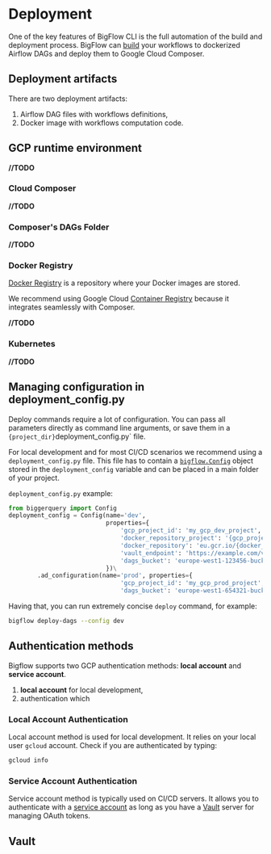 # Deployment

One of the key features of BigFlow CLI is the full automation of the build and deployment process.
BigFlow can [build](project_setup_and_build.md) your workflows
to dockerized Airflow DAGs and deploy them to Google Cloud Composer.

## Deployment artifacts
There are two deployment artifacts:

1. Airflow DAG files with workflows definitions,
1. Docker image with workflows computation code.

## GCP runtime environment

**//TODO** 

### Cloud Composer

**//TODO** 

### Composer's DAGs Folder

**//TODO** 

### Docker Registry

[Docker Registry](https://docs.docker.com/registry/) is a repository
where your Docker images are stored.

We recommend using Google Cloud [Container Registry](https://cloud.google.com/container-registry)
because it integrates seamlessly with Composer. 

**//TODO** 

### Kubernetes

**//TODO** 

## Managing configuration in deployment_config.py

Deploy commands require a lot of configuration. You can pass all parameters directly as command line arguments,
or save them in a `{project_dir}`deployment_config.py` file.

For local development and for most CI/CD scenarios we recommend using a `deployment_config.py` file.
This file has to contain a [`bigflow.Config`](configuration.md) 
object stored in the `deployment_config` variable
and can be placed in a main folder of your project.

`deployment_config.py` example:

```python
from biggerquery import Config
deployment_config = Config(name='dev',                    
                           properties={
                               'gcp_project_id': 'my_gcp_dev_project',
                               'docker_repository_project': '{gcp_project_id}',
                               'docker_repository': 'eu.gcr.io/{docker_repository_project}/my-project',
                               'vault_endpoint': 'https://example.com/vault',
                               'dags_bucket': 'europe-west1-123456-bucket'
                           })\
        .ad_configuration(name='prod', properties={
                               'gcp_project_id': 'my_gcp_prod_project',
                               'dags_bucket': 'europe-west1-654321-bucket'})
``` 

Having that, you can run extremely concise `deploy` command, for example:  

```bash 
bigflow deploy-dags --config dev
```

## Authentication methods

Bigflow supports two GCP authentication methods: **local account** and **service account**.

1. **local account** for local development, 
2.  authentication which 

### Local Account Authentication

Local account method is used for local development.
It relies on your local user `gcloud` account.
Check if you are authenticated by typing:

```bash
gcloud info
```  

### Service Account Authentication

Service account method is typically used on CI/CD servers.
It allows you to authenticate with a [service account](https://cloud.google.com/iam/docs/service-accounts) 
as long as you have a [Vault](https://www.vaultproject.io/) server for managing OAuth tokens.

## Vault
